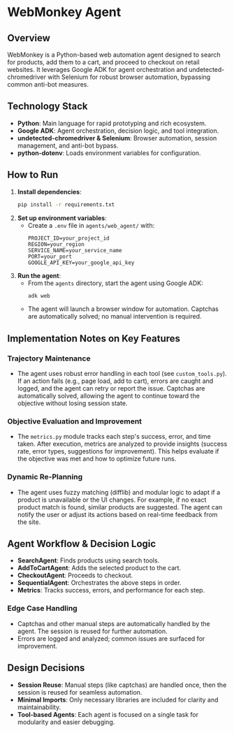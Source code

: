 # WebMonkey Agent

## Overview
WebMonkey is a Python-based web automation agent designed to search for products, add them to a cart, and proceed to checkout on retail websites. It leverages Google ADK for agent orchestration and undetected-chromedriver with Selenium for robust browser automation, bypassing common anti-bot measures.

## Technology Stack
- **Python**: Main language for rapid prototyping and rich ecosystem.
- **Google ADK**: Agent orchestration, decision logic, and tool integration.
- **undetected-chromedriver & Selenium**: Browser automation, session management, and anti-bot bypass.
- **python-dotenv**: Loads environment variables for configuration.

## How to Run
1. **Install dependencies**:
   ```bash
   pip install -r requirements.txt
   ```
2. **Set up environment variables**:
   - Create a `.env` file in `agents/web_agent/` with:
     ```
     PROJECT_ID=your_project_id
     REGION=your_region
     SERVICE_NAME=your_service_name
     PORT=your_port
     GOOGLE_API_KEY=your_google_api_key
     ```
3. **Run the agent**:
   - From the `agents` directory, start the agent using Google ADK:
     ```bash
     adk web
     ```
   - The agent will launch a browser window for automation. Captchas are automatically solved; no manual intervention is required.

## Implementation Notes on Key Features

### Trajectory Maintenance
- The agent uses robust error handling in each tool (see `custom_tools.py`). If an action fails (e.g., page load, add to cart), errors are caught and logged, and the agent can retry or report the issue. Captchas are automatically solved, allowing the agent to continue toward the objective without losing session state.

### Objective Evaluation and Improvement
- The `metrics.py` module tracks each step's success, error, and time taken. After execution, metrics are analyzed to provide insights (success rate, error types, suggestions for improvement). This helps evaluate if the objective was met and how to optimize future runs.

### Dynamic Re-Planning
- The agent uses fuzzy matching (difflib) and modular logic to adapt if a product is unavailable or the UI changes. For example, if no exact product match is found, similar products are suggested. The agent can notify the user or adjust its actions based on real-time feedback from the site.

## Agent Workflow & Decision Logic
- **SearchAgent**: Finds products using search tools.
- **AddToCartAgent**: Adds the selected product to the cart.
- **CheckoutAgent**: Proceeds to checkout.
- **SequentialAgent**: Orchestrates the above steps in order.
- **Metrics**: Tracks success, errors, and performance for each step.

### Edge Case Handling
- Captchas and other manual steps are automatically handled by the agent. The session is reused for further automation.
- Errors are logged and analyzed; common issues are surfaced for improvement.

## Design Decisions
- **Session Reuse**: Manual steps (like captchas) are handled once, then the session is reused for seamless automation.
- **Minimal Imports**: Only necessary libraries are included for clarity and maintainability.
- **Tool-based Agents**: Each agent is focused on a single task for modularity and easier debugging.

